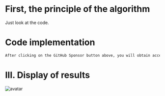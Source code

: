#  First, the principle of the algorithm 

 Just look at the code. 

#  Code implementation 

  ```python  
After clicking on the GitHub Sponsor button above, you will obtain access permissions to my private code repository ( https://github.com/slowlon/my_code_bar ) to view this blog code. By searching the code number of this blog, you can find the code you need, code number is: 2024020309574527951
  ```  
#  III. Display of results 

 ![avatar]( 1f96bf5f1f1c4a5eab28542b2ea61c60.png) 

